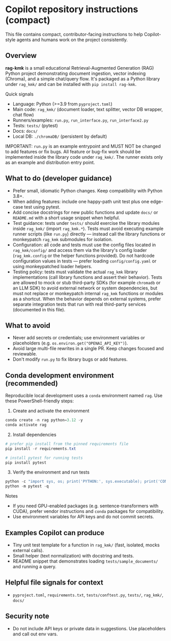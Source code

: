 # Copilot repository instructions (compact)

This file contains compact, contributor-facing instructions to help Copilot-style agents and humans work on the project consistently.

## Overview

**rag-kmk** is a small educational Retrieval-Augmented Generation (RAG) Python project demonstrating document ingestion, vector indexing (Chroma), and a simple chat/query flow. It's packaged as a Python library under `rag_kmk/` and can be installed with `pip install rag-kmk`.

Quick signals
- Language: Python (>=3.9 from `pyproject.toml`)
- Main code: `rag_kmk/` (document loader, text splitter, vector DB wrapper, chat flow)
- Runners/examples: `run.py`, `run_interface.py`, `run_interface2.py`
- Tests: `tests/` (pytest)
- Docs: `docs/`
- Local DB: `./chromaDB/` (persistent by default)

IMPORTANT: `run.py` is an example entrypoint and MUST NOT be changed to add features or fix bugs. All feature or bug-fix work should be implemented inside the library code under `rag_kmk/`. The runner exists only as an example and distribution entry point.

## What to do (developer guidance)

- Prefer small, idiomatic Python changes. Keep compatibility with Python 3.8+.
- When adding features: include one happy-path unit test plus one edge-case test using pytest.
- Add concise docstrings for new public functions and update `docs/` or `README.md` with a short usage snippet when helpful.
- Test guidance: tests under `tests/` should exercise the library modules inside `rag_kmk/` (import `rag_kmk.*`). Tests must avoid executing example runner scripts (like `run.py`) directly — instead call the library functions or monkeypatch `rag_kmk` submodules for isolation.
 - Configuration: all code and tests must use the config files located in `rag_kmk/config/` and access them via the library's config loader (`rag_kmk.config` or the helper functions provided). Do not hardcode configuration values in tests — prefer loading `config/config.yaml` or using monkeypatched loader helpers.
 - Testing policy: tests must validate the actual `rag_kmk` library implementations (call library functions and assert their behavior). Tests are allowed to mock or stub third-party SDKs (for example `chromadb` or an LLM SDK) to avoid external network or system dependencies, but must not replace or monkeypatch internal `rag_kmk` functions or modules as a shortcut. When the behavior depends on external systems, prefer separate integration tests that run with real third-party services (documented in this file).

## What to avoid

- Never add secrets or credentials; use environment variables or placeholders (e.g. `os.environ.get("OPENAI_API_KEY")`).
- Avoid large multi-file rewrites in a single PR. Keep changes focused and reviewable.
- Don't modify `run.py` to fix library bugs or add features.

## Conda development environment (recommended)

Reproducible local development uses a `conda` environment named `rag`. Use these PowerShell-friendly steps:

1) Create and activate the environment

```powershell
conda create -n rag python=3.12 -y
conda activate rag
```

2) Install dependencies

```powershell
# prefer pip install from the pinned requirements file
pip install -r requirements.txt

# install pytest for running tests
pip install pytest
```

3) Verify the environment and run tests

```powershell
python -c "import sys, os; print('PYTHON:', sys.executable); print('CONDA_ENV:', os.environ.get('CONDA_DEFAULT_ENV'))"
python -m pytest -q
```

Notes
- If you need GPU-enabled packages (e.g. sentence-transformers with CUDA), prefer vendor instructions and `conda` packages for compatibility.
- Use environment variables for API keys and do not commit secrets.

## Examples Copilot can produce

- Tiny unit test template for a function in `rag_kmk/` (fast, isolated, mocks external calls).
- Small helper (text normalization) with docstring and tests.
- README snippet that demonstrates loading `tests/sample_documents/` and running a query.

## Helpful file signals for context

- `pyproject.toml`, `requirements.txt`, `tests/conftest.py`, `tests/`, `rag_kmk/`, `docs/`

## Security note

- Do not include API keys or private data in suggestions. Use placeholders and call out env vars.
